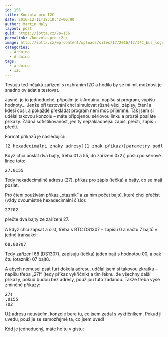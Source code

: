 ```yaml
---
id: 156
title: Konzola pro I2C
date: 2016-12-11T18:10:42+00:00
author: Martin Maly
layout: post
guid: https://iotta.cz/?p=156
permalink: /konzola-pro-i2c/
image: http://iotta.cz/wp-content/uploads/sites/17/2016/12/I²C_bus_logo.svg_.png
categories:
  - Arduino
  - Arduino
tags:
  - arduino
  - I2C
---
```

Testuju teď nějaká zařízení s rozhraním I2C a hodilo by se mi mít možnost je snadno ovládat a testovat.

Jasně, je to jednoduché, připojím je k Arduinu, napíšu si program, vypíšu hodnoty&#8230; Jenže při testování chci simulovat různé věci, zápisy, čtení a kdesi cosi, a pokaždé překládat program není moc příjemné. Tak jsem si udělal takovou konzolu &#8211; máte připojenou sériovou linku a prostě posíláte příkazy. Žádná sofistikovanost, jen ty nejzákladnější: zapiš, přečti, zapiš + přečti.

Formát příkazů je následující:

<pre class="">[2 hexadecimální znaky adresy](1 znak příkaz)[parametry podle příkazu - vždy dvoumístná hexadecimální čísla]</pre>

Když chci poslat dva bajty, třeba 01 a 55, do zařízení 0x27, pošlu po sériové lince toto:

<pre class="">27.0155</pre>

Tedy hexadecimálně adresu (27), příkaz pro zápis (tečka) a bajty, co se mají poslat.

Pro čtení používám příkaz &#8222;otazník&#8220; a za ním počet bajtů, které chci přečíst (vždy dvoumístné hexadecimální číslo):

<pre class="">27?02</pre>

přečte dva bajty ze zařízení 27.

A když chci zapsat a číst, třeba s RTC DS1307 &#8211; zapíšu 0 a načtu 7 bajtů v jedné transakci:

<pre class="">68.00?07</pre>

Tedy zařízení 68 (DS1307), zapisuju (tečka) jeden bajt s hodnotou 00, a pak čtu (otazník) 07 bajtů.

A abych nemusel psát furt dokola adresu, udělal jsem si takovou zkratku &#8211; napíšu třeba &#8222;27!&#8220; (tedy příkaz vykřičník) a tím řeknu, že všechny další příkazy, pokud budou bez adresy, použijou tuto zadanou. Takže třeba výše zmíněné příkazy:

<pre class="">27!
.0155
?02</pre>

Už adresu neuvádím, konzole bere tu, co jsem zadal s vykřičníkem. Pokud ji uvedu, použije se samozřejmě ta, co jsem uvedl

Kód je jednoduchý, máte ho tu v gistu: